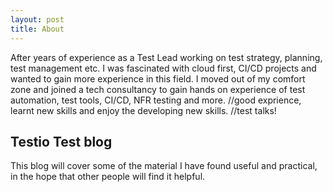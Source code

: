 ```yaml
---
layout: post
title: About
---
```


After years of experience as a Test Lead working on test strategy, planning, test management etc. I was fascinated with cloud first, CI/CD projects and wanted to gain more experience in this field.
I moved out of my comfort zone and joined a tech consultancy to gain hands on experience of test automation, test tools, CI/CD, NFR testing and more.
//good exprience, learnt new skills and enjoy the developing new skills.
//test talks!


## Testio Test blog

This blog will cover some of the material I have found useful and practical, in the hope that other people will find it helpful.

